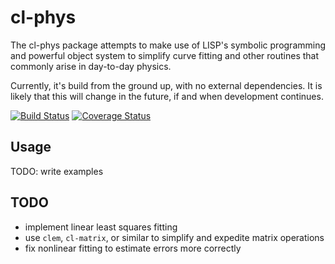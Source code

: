 cl-phys
=======

The cl-phys package attempts to make use of LISP's symbolic programming and powerful object system to simplify curve fitting and other routines that commonly arise in day-to-day physics.

Currently, it's build from the ground up, with no external dependencies. It is likely that this will change in the future, if and when development continues.

[![Build Status](https://travis-ci.org/julian-wolf/cl-phys.svg?branch=master)](https://travis-ci.org/julian-wolf/cl-phys)
[![Coverage Status](https://coveralls.io/repos/github/julian-wolf/cl-phys/badge.svg?branch=master)](https://coveralls.io/github/julian-wolf/cl-phys?branch=master)

Usage
-----

TODO: write examples

TODO
----

* implement linear least squares fitting
* use `clem`, `cl-matrix`, or similar to simplify and expedite matrix operations
* fix nonlinear fitting to estimate errors more correctly
